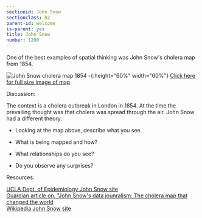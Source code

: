 ```yaml
---
sectionid: John Snow 
sectionclass: h2
parent-id: welcome
is-parent: yes
title: John Snow
number: 1200
---
```


One of the best examples of spatial thinking was John Snow's cholera map from 1854.  

![John Snow cholera map 1854 - ](https://raw.githubusercontent.com/vkcworkshops/introspatialmethods/gh-pages/img/johnsnowmap.png){:height="60%" width="60%"}
[Click here for full size image of map](https://www.ph.ucla.edu/epi/snow/snowmap1_highres.pdf)

Discussion:

The context is a cholera outbreak in London in 1854. At the time the prevailing thought was that cholera was spread through the air. John Snow had a different theory.

* Looking at the map above, describe what you see.

* What is being mapped and how?

* What relationships do you see?

* Do you observe any surprises? 



Resources:

[UCLA Dept. of Epidemiology John Snow site](https://www.ph.ucla.edu/epi/snow.html#MAPPING)  
[Guardian article on, "John Snow's data jounralism: The cholera map that changed the world](https://www.theguardian.com/news/datablog/2013/mar/15/john-snow-cholera-map)  
[Wikipedia John Snow site](https://en.wikipedia.org/wiki/John_Snow)


